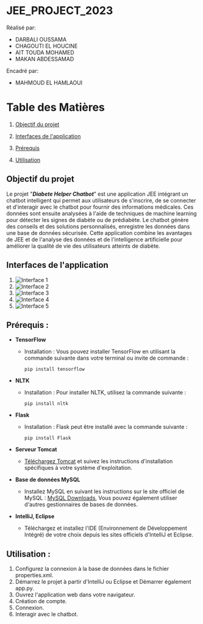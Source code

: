 # JEE_PROJECT_2023
Réalisé par: 
<ul>
  <li>DARBALI OUSSAMA </li>
  <li>CHAGOUTI EL HOUCINE </li>
  <li>AIT TOUDA MOHAMED </li>
  <li>MAKAN ABDESSAMAD </li>
</ul>
Encadré par:
<ul>
  <li>MAHMOUD EL HAMLAOUI </li>
</ul>

# Table des Matières

1. [Objectif du projet](#objectif-du-projet)

2. [Interfaces de l'application](#interfaces-de-lapplication)

3. [Prérequis](#prérequis-)

4. [Utilisation](#utilisation-)

  
## Objectif du projet

Le projet "<b><i>Diabete Helper Chatbot</i></b>" est une application JEE intégrant un chatbot intelligent qui permet aux utilisateurs de s'inscrire, de se connecter et d'interagir avec le chatbot pour fournir des informations médicales. Ces données sont ensuite analysées à l'aide de techniques de machine learning pour détecter les signes de diabète ou de prédiabète. Le chatbot génère des conseils et des solutions personnalisés, enregistre les données dans une base de données sécurisée. Cette application combine les avantages de JEE et de l'analyse des données et de l'intelligence artificielle pour améliorer la qualité de vie des utilisateurs atteints de diabète.

## Interfaces de l'application

1. ![Interface 1](https://github.com/Med-314/diabethelper/assets/148261218/cd320531-1a28-4e76-9290-d7b2366a2fa4)
2. ![Interface 2](https://github.com/Med-314/diabethelper/assets/148261218/66872008-9d4b-494c-a973-fe24751ee4f0)
3. ![Interface 3](https://github.com/Med-314/diabethelper/assets/148261218/9d7bddd8-a530-4ce0-bdc7-d390d1bb2af9)
4. ![Interface 4](https://github.com/Med-314/diabethelper/assets/148261218/bd7b34ed-b94b-4195-bc34-81bef21ac55f)
5. ![Interface 5](https://github.com/Med-314/diabethelper/assets/148261218/5f0f73d6-f212-4386-98f8-d0abf7fef6a8)


## Prérequis :

- **TensorFlow**
  - Installation : Vous pouvez installer TensorFlow en utilisant la commande suivante dans votre terminal ou invite de commande :
    ```
    pip install tensorflow
    ```

- **NLTK**
  - Installation : Pour installer NLTK, utilisez la commande suivante :
    ```
    pip install nltk
    ```

- **Flask**
  - Installation : Flask peut être installé avec la commande suivante :
    ```
    pip install Flask
    ```

- **Serveur Tomcat**
  - [Téléchargez Tomcat](http://tomcat.apache.org/download.cgi) et suivez les instructions d'installation spécifiques à votre système d'exploitation.

- **Base de données MySQL**
  - Installez MySQL en suivant les instructions sur le site officiel de MySQL : [MySQL Downloads](https://dev.mysql.com/downloads/), Vous pouvez également utiliser d'autres gestionnaires de bases de données.

- **IntelliJ, Eclipse**
  - Téléchargez et installez l'IDE (Environnement de Développement Intégré) de votre choix depuis les sites officiels d'IntelliJ et Eclipse.

## Utilisation :

1. Configurez la connexion à la base de données dans le fichier properties.xml.
2. Démarrez le projet à partir d'IntelliJ ou Eclipse et Démarrer également app.py.
3. Ouvrez l'application web dans votre navigateur.
4. Création de compte.
5. Connexion.
6. Interagir avec le chatbot.


